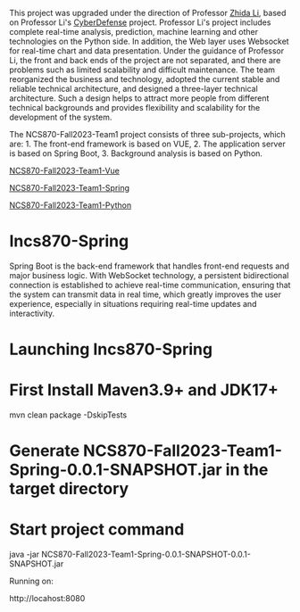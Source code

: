 This project was upgraded under the direction of Professor [Zhida Li](https://zhidali.me/), based on Professor Li's [CyberDefense](https://github.com/zhida-li/cyberDefense) project. Professor Li's project includes complete real-time analysis, prediction, machine learning and other technologies on the Python side. In addition, the Web layer uses Websocket for real-time chart and data presentation.
Under the guidance of Professor Li, the front and back ends of the project are not separated, and there are problems such as limited scalability and difficult maintenance. The team reorganized the business and technology, adopted the current stable and reliable technical architecture, and designed a three-layer technical architecture. Such a design helps to attract more people from different technical backgrounds and provides flexibility and scalability for the development of the system.

The NCS870-Fall2023-Team1 project consists of three sub-projects, which are: 1. The front-end framework is based on VUE, 2. The application server is based on Spring Boot, 3. Background analysis is based on Python.

[NCS870-Fall2023-Team1-Vue](https://github.com/Caixianwang/NCS870-Fall2023-Team1-Vue)

[NCS870-Fall2023-Team1-Spring](https://github.com/Caixianwang/NCS870-Fall2023-Team1-Spring)

[NCS870-Fall2023-Team1-Python](https://github.com/Caixianwang/NCS870-Fall2023-Team1-Python)

# Incs870-Spring
Spring Boot is the back-end framework that handles front-end requests and major business logic. With WebSocket technology, a persistent bidirectional connection is established to achieve real-time communication, ensuring that the system can transmit data in real time, which greatly improves the user experience, especially in situations requiring real-time updates and interactivity.
# Launching Incs870-Spring
# First Install Maven3.9+ and JDK17+

mvn clean package -DskipTests

# Generate NCS870-Fall2023-Team1-Spring-0.0.1-SNAPSHOT.jar in the target directory

# Start project command
java -jar NCS870-Fall2023-Team1-Spring-0.0.1-SNAPSHOT-0.0.1-SNAPSHOT.jar

Running on:

http://locahost:8080
